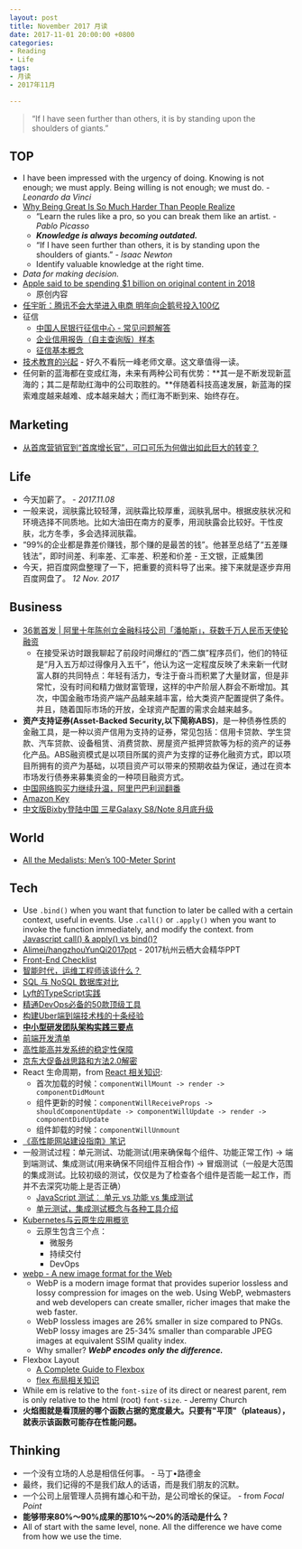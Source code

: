 ```yaml
---
layout: post
title: November 2017 月读
date: 2017-11-01 20:00:00 +0800
categories:
- Reading
- Life
tags:
- 月读
- 2017年11月

---
```


<blockquote class="blockquote-center">
<p>“If I have seen further than others, it is by standing upon the shoulders of giants.”</p>
</blockquote>

## TOP

- I have been impressed with the urgency of doing. Knowing is not enough; we must apply. Being willing is not enough; we must do. *-Leonardo da Vinci*
- [Why Being Great Is So Much Harder Than People Realize](https://medium.com/the-mission/why-being-great-is-so-much-harder-than-people-realize-c91616b18bc9)
	- “Learn the rules like a pro, so you can break them like an artist. *- Pablo Picasso*
	- ***Knowledge is always becoming outdated.***
	- “If I have seen further than others, it is by standing upon the shoulders of giants.” *-  Isaac Newton*
	- Identify valuable knowledge at the right time.
- *Data for making decision.*
- [Apple said to be spending $1 billion on original content in 2018](https://techcrunch.com/2017/08/16/apple-said-to-be-spending-1-billion-on-original-content-in-2018/)
	- 原创内容
- [任宇昕：腾讯不会大举进入电商 明年向企鹅号投入100亿](http://www.sohu.com/a/203039823_115565)
- 征信
	- [中国人民银行征信中心 - 常见问题解答](http://www.pbccrc.org.cn/zxzx/kefzx/201401/9435199b9a284116b89b27faa6c9408d.shtml)
	- [企业信用报告（自主查询版）样本](http://www.pbccrc.org.cn/zxzx/qyzx/201401/9d21885d4aca4865816d9ed223ce2b74.shtml)
	- [征信基本概念](http://www.pbccrc.org.cn/zxzx/zxzs/201401/87814073facf4b9795480d40fd626467.shtml)
- [技术教育的兴起](http://www.ruanyifeng.com/blog/2017/11/technology-training.html) - 好久不看阮一峰老师文章。这文章值得一读。
- 任何新的蓝海都在变成红海，未来有两种公司有优势：**其一是不断发现新蓝海的；其二是帮助红海中的公司取胜的。**伴随着科技高速发展，新蓝海的探索难度越来越难、成本越来越大；而红海不断到来、始终存在。

## Marketing

- [从首席营销官到“首席增长官”，可口可乐为何做出如此巨大的转变？](https://mp.weixin.qq.com/s/iiuopK4baBh7Mug-Qr2pHg)

## Life

- 今天加薪了。 - *2017.11.08*
- 一般来说，润肤露比较轻薄，润肤霜比较厚重，润肤乳居中。根据皮肤状况和环境选择不同质地。比如大油田在南方的夏季，用润肤露会比较好。干性皮肤，北方冬季，多会选择润肤霜。
- “99%的企业都是靠差价赚钱，那个赚的是最苦的钱”。他甚至总结了“五差赚钱法”，即时间差、利率差、汇率差、积差和价差 - 王文银，正威集团
- 今天，把百度网盘整理了一下，把重要的资料导了出来。接下来就是逐步弃用百度网盘了。 *12 Nov. 2017*


## Business

- [36氪首发 | 阿里十年陈创立金融科技公司「潘帕斯」，获数千万人民币天使轮融资](http://36kr.com/p/5099959.html)
	- 在接受采访时跟我聊起了前段时间爆红的“西二旗”程序员们，他们的特征是“月入五万却过得像月入五千”，他认为这一定程度反映了未来新一代财富人群的共同特点：年轻有活力，专注于奋斗而积累了大量财富，但是非常忙，没有时间和精力做财富管理，这样的中产阶层人群会不断增加。其次，中国金融市场资产端产品越来越丰富，给大类资产配置提供了条件。并且，随着国际市场的开放，全球资产配置的需求会越来越多。
- **资产支持证券(Asset-Backed Security,以下简称ABS)**，是一种债券性质的金融工具，是一种以资产信用为支持的证券，常见包括：信用卡贷款、学生贷款、汽车贷款、设备租赁、消费贷款、房屋资产抵押贷款等为标的资产的证券化产品。ABS融资模式是以项目所属的资产为支撑的证券化融资方式，即以项目所拥有的资产为基础，以项目资产可以带来的预期收益为保证，通过在资本市场发行债券来募集资金的一种项目融资方式。
- [中国网络购买力继续升温，阿里巴巴利润翻番](https://cn.nytimes.com/business/20171103/alibaba-earnings/)
- [Amazon Key](https://www.amazon.com/b?&node=17285120011)
- [中文版Bixby登陆中国 三星Galaxy S8/Note 8月底升级](http://www.cnbeta.com/articles/tech/672473.htm)

## World

- [All the Medalists: Men’s 100-Meter Sprint](http://www.nytimes.com/interactive/2012/08/05/sports/olympics/the-100-meter-dash-one-race-every-medalist-ever.html)

## Tech

- Use `.bind()` when you want that function to later be called with a certain context, useful in events. Use `.call()` or `.apply()` when you want to invoke the function immediately, and modify the context. from [Javascript call() & apply() vs bind()?](https://stackoverflow.com/questions/15455009/javascript-call-apply-vs-bind)
- [Alimei/hangzhouYunQi2017ppt](https://github.com/Alimei/hangzhouYunQi2017ppt) - 2017杭州云栖大会精华PPT
- [Front-End Checklist](https://github.com/thedaviddias/Front-End-Checklist)
- [智能时代，运维工程师该谈什么？](https://mp.weixin.qq.com/s?__biz=MzIzNjUxMzk2NQ==&mid=2247485869&idx=1&sn=18b268912d1a9379c73815bec89798c7)
- [SQL 与 NoSQL 数据库对比](https://aws.amazon.com/cn/nosql/)
- [Lyft的TypeScript实践](http://www.infoq.com/cn/news/2017/10/TypeScript-practice-Lyft)
- [精通DevOps必备的50款顶级工具](https://mp.weixin.qq.com/s?__biz=MzIzNjUxMzk2NQ==&mid=2247485863&idx=1&sn=176f93a62583372e401dd2720d79e11d&chksm=e8d7f665dfa07f73bdeb57dd954f875a267d0b3afefa0afcf62d1d6d6d87020c7915b044327e&scene=27#wechat_redirect)
- [构建Uber端到端技术栈的十条经验](http://www.infoq.com/cn/news/2017/10/building-uber-tech-stack-10-tips)
- [**中小型研发团队架构实践三要点**](https://mp.weixin.qq.com/s?__biz=MzIwMzg1ODcwMw==&mid=2247486905&idx=1&sn=e562243e2ba9330ac70f6546cf7da222)
- [前端开发清单](https://github.com/JohnsenZhou/Front-End-Checklist)
- [高性能高并发系统的稳定性保障](https://juejin.im/entry/585a50feac502e00671121e1)
- [京东大促备战思路和方法2.0解密](https://mp.weixin.qq.com/s?__biz=MzIwODA4NjMwNA==&mid=2652898119&idx=1&sn=07d8ed6395a035018bd8fadbbc93ee59)
- React 生命周期，from [React 相关知识](https://github.com/wy-ei/notebook/issues/27):		
	- 首次加载的时候：`componentWillMount -> render -> componentDidMount`
	- 组件更新的时候：`componentWillReceiveProps -> shouldComponentUpdate -> componentWillUpdate -> render -> componentDidUpdate`
	- 组件卸载的时候：`componentWillUnmount`
- [《高性能网站建设指南》笔记](https://github.com/wy-ei/notebook/issues/15)
- 一般测试过程：单元测试、功能测试(用来确保每个组件、功能正常工作) -> 端到端测试、集成测试(用来确保不同组件互相合作) -> 冒烟测试（一般是大范围的集成测试。比较初级的测试，仅仅是为了检查各个组件是否能一起工作，而并不去深究功能上是否正确）
	- [JavaScript 测试︰ 单元 vs 功能 vs 集成测试](https://juejin.im/entry/584ab2dc128fe1006c7cdc11)
	- [单元测试，集成测试概念与各种工具介绍](http://blog.csdn.net/fireofjava/article/details/12834599)
- [Kubernetes与云原生应用概览](https://mp.weixin.qq.com/s/t03np4jreW2iLxP6uiG9ag)
	- 云原生包含三个点：
		- 微服务
		- 持续交付
		- DevOps 
- [webp - A new image format for the Web](https://developers.google.com/speed/webp/)
	- WebP is a modern image format that provides superior lossless and lossy compression for images on the web. Using WebP, webmasters and web developers can create smaller, richer images that make the web faster.
	- WebP lossless images are 26% smaller in size compared to PNGs. WebP lossy images are 25-34% smaller than comparable JPEG images at equivalent SSIM quality index.
	- Why smaller? ***WebP encodes only the difference.***
- Flexbox Layout
	- [A Complete Guide to Flexbox](https://css-tricks.com/snippets/css/a-guide-to-flexbox/)
	- [flex 布局相关知识](https://github.com/wy-ei/notebook/issues/14)
- While em is relative to the `font-size` of its direct or nearest parent, rem is only relative to the html (root) `font-size`. - Jeremy Church
- **火焰图就是看顶层的哪个函数占据的宽度最大。只要有"平顶"（plateaus），就表示该函数可能存在性能问题。**


## Thinking

- 一个没有立场的人总是相信任何事。 - 马丁•路德金
- 最终，我们记得的不是我们敌人的话语，而是我们朋友的沉默。
- 一个公司上层管理人员拥有雄心和干劲，是公司增长的保证。 - from *Focal Point*
- **能够带来80%～90%成果的那10%～20%的活动是什么？**
- All of start with the same level, none. All the difference we have come from how we use the time.
